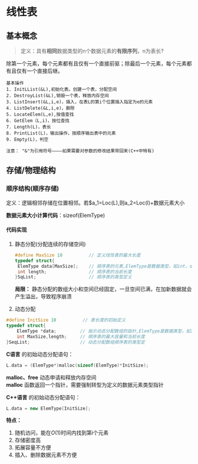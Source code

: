 <!--
 * @Description: 
 * @Author: HZQ
 * @Date: 2020-11-09 20:55:44
 * @LastEditTime: 2020-11-20 17:05:22
-->

# 线性表

## 基本概念

> 定义：具有**相同**数据类型的n个数据元素的**有限序列**，n为表长?

除第一个元素，每个元素都有且仅有一个直接前驱；除最后一个元素，每个元素都有且仅有一个直接后继。

```Txt
基本操作
1. InitLList(&L),初始化表。创建一个表，分配空间
2. DestroyList(&L),销毁一个表，释放内存空间
3. ListInsert(&L,i,e)，插入，在表L的第i个位置插入指定为e的元素
4. ListDelete(&L,i,e)，删除
5. LocateElem(L,e),按值查找
6. GetElem（L,i)，按位查找
7. Length(L)，表长
8. PrintList(L)，输出操作，按顺序输出表中的元素
9. Empty(L)，判空

注意： "&"为引用符号————如果需要对参数的修改结果带回来(C++中特有)
```

## 存储/物理结构

### 顺序结构(顺序存储)

定义：逻辑相邻存储在位置相邻。若$a_1=Loc(L),则a_2=Loc(l)+数据元素大小

**数据元素大小计算代码**：sizeof(ElemType)  

#### 代码实现

1. 静态分配(分配连续的存储空间)

    ```C
    #define MaxSize 10          // 定义线性表的最大长度
    typedef struct{
     ElemType data[MaxSize];    // 顺序表的元素,ElemType是数据类型，如int，double
     int length;                // 顺序表的当前长度
    }SqList;                    // 顺序表的类型定义
    ```

    **局限：** 静态分配的数组大小和空间已经固定，一旦空间已满，在加新数据就会产生溢出，导致程序崩溃

2. 动态分配

```C
#define InitSize 10          // 表长度的初始定义
typedef struct{
    ElemType *data;         // 指示动态分配数组的指针,ElemType是数据类型，如int，double
    int MaxSize,length;     // 顺序表的最大容量和当前长度
}SeqList;                   // 动态分配数组顺序表的类型定
```

**C语言** 的初始动态分配语句：

```C  
L.data = (ElemType*)malloc(sizeof(ElemType)*InitSize);
```

**malloc、free** 动态申请和释放内存空间  
**malloc** 函数返回一个指针，需要强制转型为定义的数据元素类型指针

**C++语言** 的初始动态分配语句：  

```C++
L.data = new ElemType[InitSize];
```

**特点：**

1. 随机访问，能在$O(1)$时间内找到第i个元素
2. 存储密度高
3. 拓展容量不方便
4. 插入、删除数据元素不方便
